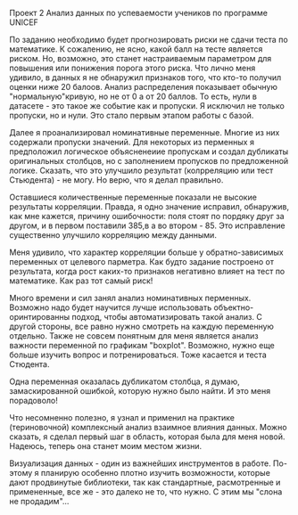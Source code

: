 Проект 2 
Анализ данных по успеваемости учеников по программе UNICEF

По заданию необходимо будет прогнозировать риски не сдачи теста по математике. К сожалению, не ясно, какой балл на тесте является риском. Но, возможно, это станет настраиваемым параметром для повышения или понижения порога этого риска. Что лично меня удивило, в данных я не обнаружил признаков того, что кто-то получил оценки ниже 20 балоов. Анализ распределения показывает обычную "нормальную"кривую, но не от 0 а от 20 баллов. То есть, нули в датасете - это такое же событие как и пропуски. Я исключил не только пропуски, но и нули. Это стало первым этапом работы с базой.

Далее я проанализировал номинативные переменные. Многие из них содержали пропуски значений. Для некоторых из перменных я предположил логическое объясненеиие пропускам и создал дубликаты оригинальных столбцов, но с заполнением пропусков по предложенной логике. Сказать, что это улучшило результат (колрреляцию или тест Стьюдента) - не могу. Но верю, что я делал правильно. 

Оставшиеся количественные переменные показали не высокие результаты корреляции. Правда, я одно значение исправил, обнаружив, как мне кажется, причину ошибочности: поля стоят по пордяку друг за другом, и в первом поставили 385,в а во втором - 85. Это исправление существенно улучшило корреляцию между данными.

Меня удивило, что характер корреляции больше у обратно-зависимых переменных от целевого парметра. Как будто задание построено от результата, когда рост каких-то признаков негативно влияет на тест по математике. Как раз тот самый риск! 
    
Много времени и сил занял анализ номинативных перменных. Возможно надо будет научится лучше использовать объектно-оринтированны подход, чтобы автоматизировать такой анализ. С другой стороны, все равно нужно смотреть на каждую переменную отдельно. Также не совсем понятным для меня является анализ важности переменной по графикам "boxplot". Возможно, нужно еще больше изучить вопрос и потренироваться. Тоже касается и теста Стюдента.

Одна переменная оказалась дубликатом столбца, я думаю, замаскированной ошибкой, которую нужно было найти. И это меня порадоволо!

Что несомненно полезно, я узнал и применил на практике (териновочной) комплексный анализ взаимное влияния данных. Можно сказать, я сделал первый шаг в область, которая была для меня новой. Надеюсь, теперь она станет моим местом жизни.

Визуализация данных - один из важнейших инструментов в работе. По-этому я планирую особенно плотно изучить возможности, которые дают продвинутые библиотеки, так как стандартные, расмотренные и примененные, все же - это далеко не то, что нужно. С этим мы "слона не продадим"...
